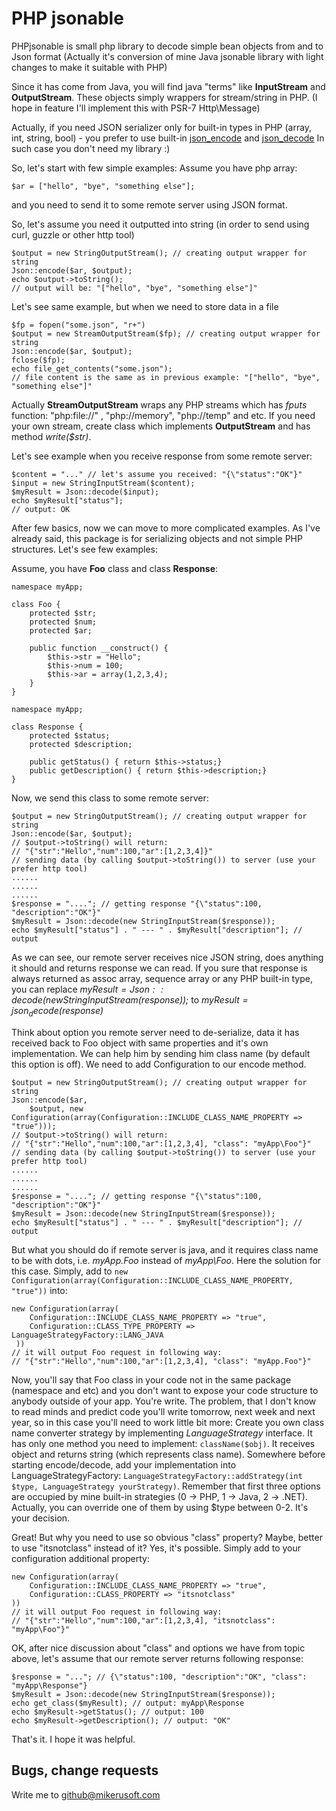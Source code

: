 PHP jsonable
========

PHPjsonable is small php library to decode simple bean objects from and to Json format (Actually it's conversion of mine Java jsonable library with light changes to make it suitable with PHP)

Since it has come from Java, you will find java "terms" like **InputStream** and **OutputStream**.
These objects simply wrappers for stream/string in PHP. (I hope in feature I'll implement this with PSR-7 Http\Message)

Actually, if you need JSON serializer only for built-in types in PHP (array, int, string, bool) - you prefer to use built-in [json_encode](http://php.net/manual/en/function.json-encode.php) and [json_decode](http://php.net/manual/en/function.json-decode.php)
In such case you don't need my library :)

So, let's start with few simple examples: Assume you have php array:

    $ar = ["hello", "bye", "something else"];
    
and you need to send it to some remote server using JSON format.

So, let's assume you need it outputted into string (in order to send using curl, guzzle or other http tool)

    $output = new StringOutputStream(); // creating output wrapper for string
    Json::encode($ar, $output);
    echo $output->toString();
    // output will be: "["hello", "bye", "something else"]" 

Let's see same example, but when we need to store data in a file

    $fp = fopen("some.json", "r+")
    $output = new StreamOutputStream($fp); // creating output wrapper for string
    Json::encode($ar, $output);
    fclose($fp);
    echo file_get_contents("some.json");
    // file content is the same as in previous example: "["hello", "bye", "something else"]" 
    
Actually **StreamOutputStream** wraps any PHP streams which has *fputs* function: "php:file://" , "php://memory", "php://temp" and etc.
If you need your own stream, create class which implements **OutputStream** and has method *write($str)*. 


Let's see example when you receive response from some remote server:

    $content = "..." // let's assume you received: "{\"status":"OK"}"
    $input = new StringInputStream($content);
    $myResult = Json::decode($input);
    echo $myResult["status"];
    // output: OK
    
After few basics, now we can move to more complicated examples. As I've already said, this package is for serializing objects and not simple PHP structures.
Let's see few examples:

Assume, you have **Foo** class and class **Response**:

    namespace myApp;
    
    class Foo {
        protected $str;
        protected $num;
        protected $ar;
        
        public function __construct() {
            $this->str = "Hello";
            $this->num = 100;
            $this->ar = array(1,2,3,4);
        }
    }
    
    namespace myApp;
        
    class Response {
        protected $status;
        protected $description;
        
        public getStatus() { return $this->status;}
        public getDescription() { return $this->description;}
    }
    
Now, we send this class to some remote server:
 
    $output = new StringOutputStream(); // creating output wrapper for string
    Json::encode($ar, $output);
    // $output->toString() will return: 
    // "{"str":"Hello","num":100,"ar":[1,2,3,4]}" 
    // sending data (by calling $output->toString()) to server (use your prefer http tool) 
    ......
    ......
    ......
    $response = "...."; // getting response "{\"status":100, "description":"OK"}"
    $myResult = Json::decode(new StringInputStream($response));
    echo $myResult["status"] . " --- " . $myResult["description"]; // output    

As we can see, our remote server receives nice JSON string, does anything it should and returns response we can read. 
If you sure that response is always returned as assoc array, sequence array or any PHP built-in type, you can replace
*$myResult = Json::decode(new StringInputStream($response));* to *$myResult = json_decode($response)*

Think about option you remote server need to de-serialize, data it has received back to Foo object with same properties and 
it's own implementation. We can help him by sending him class name (by default this option is off). We need to add Configuration to our encode method.

    $output = new StringOutputStream(); // creating output wrapper for string
    Json::encode($ar, 
        $output, new Configuration(array(Configuration::INCLUDE_CLASS_NAME_PROPERTY => "true")));
    // $output->toString() will return: 
    // "{"str":"Hello","num":100,"ar":[1,2,3,4], "class": "myApp\Foo"}" 
    // sending data (by calling $output->toString()) to server (use your prefer http tool) 
    ......
    ......
    ......
    $response = "...."; // getting response "{\"status":100, "description":"OK"}"
    $myResult = Json::decode(new StringInputStream($response));
    echo $myResult["status"] . " --- " . $myResult["description"]; // output 
    
But what you should do if remote server is java, and it requires class name to be with dots, i.e. *myApp.Foo* instead of *myApp\Foo*.
Here the solution for this case. Simply, add to `new Configuration(array(Configuration::INCLUDE_CLASS_NAME_PROPERTY, "true"))`
into: 
    
    new Configuration(array(
        Configuration::INCLUDE_CLASS_NAME_PROPERTY => "true",
        Configuration::CLASS_TYPE_PROPERTY => LanguageStrategyFactory::LANG_JAVA
     ))
    // it will output Foo request in following way: 
    // "{"str":"Hello","num":100,"ar":[1,2,3,4], "class": "myApp.Foo"}"   

Now, you'll say that Foo class in your code not in the same package (namespace and etc) and you don't want to expose your code structure to
anybody outside of your app. You're write. The problem, that I don't know to read minds and predict code you'll write tomorrow, next week and next year,
so in this case you'll need to work little bit more:
Create you own class name converter strategy by implementing *LanguageStrategy* interface. It has only one method you need to implement: `className($obj)`.
It receives object and returns string (which represents class name). Somewhere before starting encode/decode, add your implementation into
LanguageStrategyFactory: `LanguageStrategyFactory::addStrategy(int $type, LanguageStrategy yourStrategy)`. Remember that first three options are occupied
by mine built-in strategies (0 -> PHP, 1 -> Java, 2 -> .NET). Actually, you can override one of them by using $type between 0-2. It's your decision.

Great! But why you need to use so obvious "class" property? Maybe, better to use "itsnotclass" instead of it? Yes, it's possible. Simply add to your configuration
additional property:
 
    new Configuration(array(
        Configuration::INCLUDE_CLASS_NAME_PROPERTY => "true",
        Configuration::CLASS_PROPERTY => "itsnotclass"
    ))
    // it will output Foo request in following way: 
    // "{"str":"Hello","num":100,"ar":[1,2,3,4], "itsnotclass": "myApp\Foo"}"
       
OK, after nice discussion about "class" and options we have from topic above, let's assume that our remote server returns following response:

    $response = "..."; // {\"status":100, "description":"OK", "class": "myApp\Response"}
    $myResult = Json::decode(new StringInputStream($response));
    echo get_class($myResult); // output: myApp\Response
    echo $myResult->getStatus(); // output: 100 
    echo $myResult->getDescription(); // output: "OK" 

That's it. I hope it was helpful.       
     
Bugs, change requests
-------------------

Write me to github@mikerusoft.com     